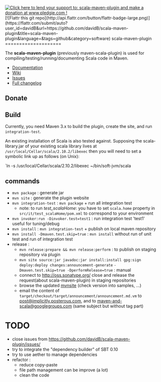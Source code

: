 <html>
<a href='http://www.pledgie.com/campaigns/4750'><img alt='Click here to lend your support to: scala-maven-plugin and make a donation at www.pledgie.com !' src='http://www.pledgie.com/campaigns/4750.png?skin_name=chrome' border='0' /></a>
</html>
[![Flattr this git repo](http://api.flattr.com/button/flattr-badge-large.png)](https://flattr.com/submit/auto?user_id=davidB&url=https://github.com/davidB/scala-maven-plugin&title=scala-maven-plugin&language=&tags=github&category=software)
scala-maven-plugin
====================

The **scala-maven-plugin** (previously maven-scala-plugin) is used for compiling/testing/running/documenting Scala code in Maven.

* [Documentation](http://davidb.github.com/scala-maven-plugin/index.html)
* [Wiki](https://github.com/davidB/scala-maven-plugin/wiki)
* [Issues](https://github.com/davidB/scala-maven-plugin/issues/)
* [Full changelog](http://davidb.github.com/scala-maven-plugin/changes-report.html)

## Donate



## Build

Currently, you need Maven 3.x to build the plugin, create the site, and run `integration-test`.

An existing installation of Scala is also tested against.
Supposing the scala-library.jar of your existing scala library lives
at `/usr/local/Cellar/scala/2.10.2/libexec` then you will need to set a symbolic link up as
follows (on Unix):

`ln -s /usr/local/Cellar/scala/2.10.2/libexec ~/bin/soft-jvm/scala

## commands

* `mvn package` : generate jar
* `mvn site` : generate the plugin website
* `mvn integration-test` : `mvn package` + run all integration test
  * note: to run _test\_scalaHome_: you have to set `scala.home` property in `src/it/test_scalaHome/pom.xml` to correspond to your environment
* `mvn invoker:run -Dinvoker.test=test1` : run integration test 'test1' useful for tuning/debug
* `mvn install` :  `mvn integration-test` + publish on local maven repository
* `mvn install -Dmaven.test.skip=true` : `mvn install` without run of unit test and run of integration test
* release :
  * `mvn release:prepare && mvn release:perform` : to publish on staging repository via plugin
  * `mvn site source:jar javadoc:jar install:install gpg:sign deploy:deploy changes:announcement-generate`
    `-Dmaven.test.skip=true -DperformRelease=true` : manual
  * connect to http://oss.sonatype.org/ close and release the request(about scala-maven-plugin) in staging repositories
  * browse the updated [mvnsite](http://davidb.github.com/scala-maven-plugin/) (check version into samples, ...)
  * email the content of `target/checkout/target/announcement/announcement.md.vm` to post@implicitly.posterous.com, and to maven-and-scala@googlegroups.com (same subject but without tag part)
  
# TODO

* close issues from https://github.com/davidB/scala-maven-plugin/issues/
* try to integrate the "dependency builder" of SBT 0.10
* try to use aether to manage dependencies  
* refactor :
  * reduce copy-paste
  * file path management can be improve (a lot) 
  * clean the code
  
